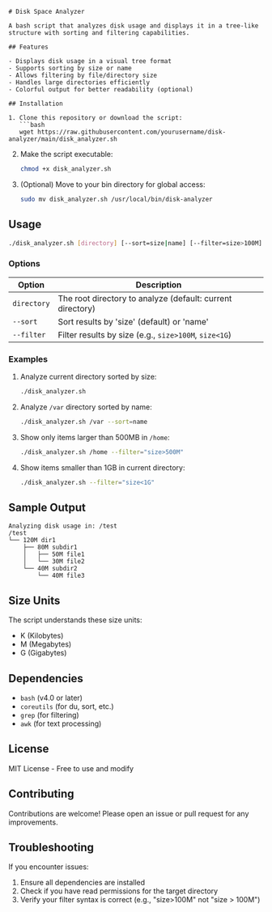 
```
# Disk Space Analyzer

A bash script that analyzes disk usage and displays it in a tree-like structure with sorting and filtering capabilities.

## Features

- Displays disk usage in a visual tree format
- Supports sorting by size or name
- Allows filtering by file/directory size
- Handles large directories efficiently
- Colorful output for better readability (optional)

## Installation

1. Clone this repository or download the script:
   ```bash
   wget https://raw.githubusercontent.com/yourusername/disk-analyzer/main/disk_analyzer.sh
   ```

2. Make the script executable:
   ```bash
   chmod +x disk_analyzer.sh
   ```

3. (Optional) Move to your bin directory for global access:
   ```bash
   sudo mv disk_analyzer.sh /usr/local/bin/disk-analyzer
   ```

## Usage

```bash
./disk_analyzer.sh [directory] [--sort=size|name] [--filter=size>100M]
```

### Options

| Option        | Description                                                                 |
|---------------|-----------------------------------------------------------------------------|
| `directory`   | The root directory to analyze (default: current directory)                  |
| `--sort`      | Sort results by 'size' (default) or 'name'                                  |
| `--filter`    | Filter results by size (e.g., `size>100M`, `size<1G`)                       |

### Examples

1. Analyze current directory sorted by size:
   ```bash
   ./disk_analyzer.sh
   ```

2. Analyze `/var` directory sorted by name:
   ```bash
   ./disk_analyzer.sh /var --sort=name
   ```

3. Show only items larger than 500MB in `/home`:
   ```bash
   ./disk_analyzer.sh /home --filter="size>500M"
   ```

4. Show items smaller than 1GB in current directory:
   ```bash
   ./disk_analyzer.sh --filter="size<1G"
   ```

## Sample Output

```
Analyzing disk usage in: /test
/test
└── 120M dir1
    ├── 80M subdir1
    │   ├── 50M file1
    │   └── 30M file2
    └── 40M subdir2
        └── 40M file3
```

## Size Units

The script understands these size units:
- K (Kilobytes)
- M (Megabytes)
- G (Gigabytes)

## Dependencies

- `bash` (v4.0 or later)
- `coreutils` (for du, sort, etc.)
- `grep` (for filtering)
- `awk` (for text processing)

## License

MIT License - Free to use and modify

## Contributing

Contributions are welcome! Please open an issue or pull request for any improvements.

## Troubleshooting

If you encounter issues:
1. Ensure all dependencies are installed
2. Check if you have read permissions for the target directory
3. Verify your filter syntax is correct (e.g., "size>100M" not "size > 100M")
```